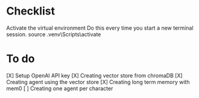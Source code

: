 # Checklist

Activate the virtual environment
Do this every time you start a new terminal session.
source .venv\Scripts\activate

# To do 
[X] Setup OpenAI API key
[X] Creating vector store from chromaDB
[X] Creating agent using the vector store
[X] Creating long term memory with mem0
[ ] Creating one agent per character


